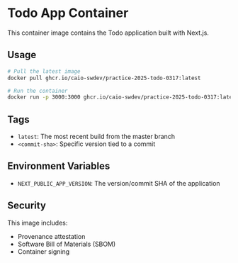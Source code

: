 # Todo App Container

This container image contains the Todo application built with Next.js.

## Usage

```bash
# Pull the latest image
docker pull ghcr.io/caio-swdev/practice-2025-todo-0317:latest

# Run the container
docker run -p 3000:3000 ghcr.io/caio-swdev/practice-2025-todo-0317:latest
```

## Tags

- `latest`: The most recent build from the master branch
- `<commit-sha>`: Specific version tied to a commit

## Environment Variables

- `NEXT_PUBLIC_APP_VERSION`: The version/commit SHA of the application

## Security

This image includes:

- Provenance attestation
- Software Bill of Materials (SBOM)
- Container signing
